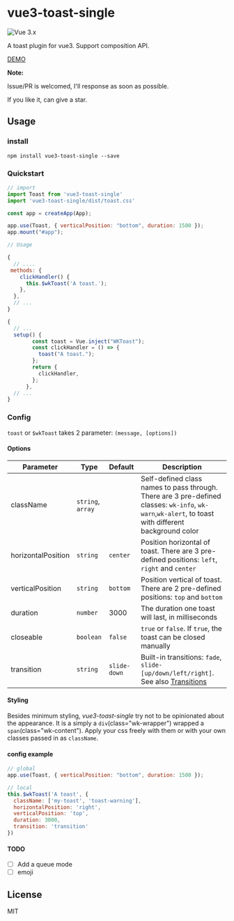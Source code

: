 # vue3-toast-single

![Vue 3.x](https://img.shields.io/badge/vue-3.x-green.svg "Vue 3 Compatible")

A toast plugin for vue3. Support composition API.

[DEMO](https://blog.webkong.cn/vue3-toast/example/index.html)

**Note:**

Issue/PR is welcomed, I'll response as soon as possible.

If you like it, can give a star.

## Usage

### install
`npm install vue3-toast-single --save`

### Quickstart
```javascript
// import 
import Toast from 'vue3-toast-single'
import 'vue3-toast-single/dist/toast.css'

const app = createApp(App);

app.use(Toast, { verticalPosition: "bottom", duration: 1500 });
app.mount("#app");

// Usage

{
  // ....
 methods: {
    clickHandler() {
      this.$wkToast('A toast.');
    },
  },
  // ...
}

{
  // ...
  setup() {
        const toast = Vue.inject("WKToast");
        const clickHandler = () => {
          toast("A toast.");
        };
        return {
          clickHandler,
        };
      },
  // ...
}
```

### Config

`toast` or `$wkToast` takes 2 parameter: `(message, [options])`

#### Options

Parameter | Type |Default| Description
--------- | ---- | ------|-----------
className | `string`, `array` | | Self-defined class names to pass through. There are 3 pre-defined classes: `wk-info`, `wk-warn`,`wk-alert`, to toast with different background color
horizontalPosition | `string` | `center` | Position horizontal of toast. There are 3 pre-defined positions: `left`, `right` and `center`
verticalPosition | `string` | `bottom` | Position vertical of toast. There are 2 pre-defined positions: `top` and `bottom`
duration | `number` | 3000 | The duration one toast will last, in milliseconds
closeable | `boolean` | `false` | `true` or `false`. If `true`, the toast can be closed manually
transition | `string` | `slide-down` | Built-in transitions: `fade`, `slide-[up/down/left/right]`. See also [Transitions](http://v1.vuejs.org/guide/transitions.html)

#### Styling

Besides minimum styling, *vue3-toast-single* try not to be opinionated about the appearance. It is a simply a `div`(class="wk-wrapper") wrapped a `span`(class="wk-content"). Apply your css freely with them or with your own classes passed in as `className`.  

#### config example
```javascript
// global
app.use(Toast, { verticalPosition: "bottom", duration: 1500 });

// local
this.$wkToast('A toast', {
  className: ['my-toast', 'toast-warning'],
  horizontalPosition: 'right',
  verticalPosition: 'top',
  duration: 3000,
  transition: 'transition'
})
```

#### TODO
- [ ] Add a queue mode
- [ ] emoji

## License
MIT
